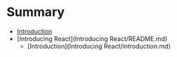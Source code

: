# Summary

* [Introduction](README.md)
* [Introducing React](Introducing React/README.md)
   * [Introduction](Introducing React/introduction.md)

